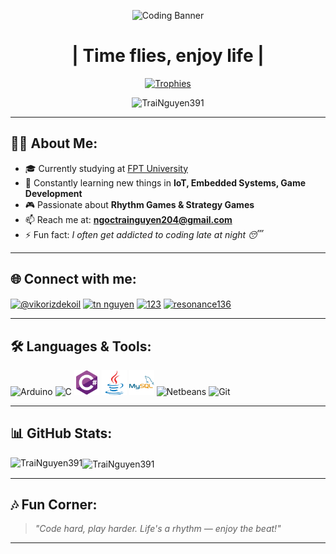 <p align="center">
  <img src="https://github.com/user-attachments/assets/7ea88ae1-4def-4a0f-8c98-d1022b670fe2" alt="Coding Banner" width="100%" style="max-height: 300px; object-fit: cover;" />
</p>

<h1 align="center">| Time flies, enjoy life |</h1>

<p align="center">
  <a href="#"><img src="https://github-profile-trophy.vercel.app/?username=TraiNguyen391&theme=radical&margin-w=10&margin-h=10" alt="Trophies" /></a>
</p>

<p align="center"> <img src="https://komarev.com/ghpvc/?username=TraiNguyen391&label=Profile%20views&color=000a99&style=plastic" alt="TraiNguyen391" /></p>

---

## 👨‍💻 About Me:

- 🎓 Currently studying at [FPT University](https://daihoc.fpt.edu.vn/)  
- 🌱 Constantly learning new things in **IoT, Embedded Systems, Game Development**  
- 🎮 Passionate about **Rhythm Games & Strategy Games**  
- 📫 Reach me at: **ngoctrainguyen204@gmail.com**  
- ⚡ Fun fact: *I often get addicted to coding late at night 😴*

---

## 🌐 Connect with me:
<p align="left">
<a href="https://x.com/VikorizDekoil" target="blank"><img align="center" src="https://upload.wikimedia.org/wikipedia/commons/b/b7/X_logo.jpg" alt="@vikorizdekoil" height="30" width="30" /></a>
<a href="https://www.facebook.com/sabervmv.cool.3" target="blank"><img align="center" src="https://upload.wikimedia.org/wikipedia/commons/0/05/Facebook_Logo_%282019%29.png" alt="tn nguyen" height="30" width="30" /></a>
<a href="https://www.instagram.com/resonance391?igsh=aTdvcGdjankybmR2" target="blank"><img align="center" src="https://raw.githubusercontent.com/rahuldkjain/github-profile-readme-generator/master/src/images/icons/Social/instagram.svg" alt="123" height="30" width="40" /></a>
<a href="http://discordapp.com/users/681832037073944616" target="blank"><img align="center" src="https://static.vecteezy.com/system/resources/previews/023/741/082/non_2x/discord-logo-icon-social-media-icon-free-png.png" alt="resonance136" height="30" width="30" /></a>
</p>

---

## 🛠️ Languages & Tools:

<p>
  <img src="https://cdn.worldvectorlogo.com/logos/arduino-1.svg" alt="Arduino" width="40" />
  <img src="https://commons.wikimedia.org/wiki/File:C_Programming_Language.svg" alt="C" width="40" />
  <img src="https://raw.githubusercontent.com/devicons/devicon/master/icons/csharp/csharp-original.svg" alt="C#" width="40" />
  <img src="https://raw.githubusercontent.com/devicons/devicon/master/icons/java/java-original.svg" alt="Java" width="40" />
  <img src="https://raw.githubusercontent.com/devicons/devicon/master/icons/mysql/mysql-original-wordmark.svg" alt="MySQL" width="40" />
  <img src="https://upload.wikimedia.org/wikipedia/commons/9/98/Apache_NetBeans_Logo.svg" alt="Netbeans" width="40" />
  <img src="https://www.vectorlogo.zone/logos/git-scm/git-scm-icon.svg" alt="Git" width="40" />
</p>

---

## 📊 GitHub Stats:
<p><img align="left" src="https://github-readme-stats.vercel.app/api/top-langs?username=TraiNguyen391&theme=neon&show_icons=true&locale=en&layout=compact" alt="TraiNguyen391" /></p>
<p><img align="center" src="https://github-readme-stats.vercel.app/api?username=TraiNguyen391&theme=neon&show_icons=true&locale=en" alt="TraiNguyen391" /></p>
<!-- <p><img align="center" src="https://github-readme-streak-stats.herokuapp.com/?user=TraiNguyen391&theme=neon&show_icons=true" alt="TraiNguyen391" /></p> -->

---

## 🎶 Fun Corner:

> *"Code hard, play harder. Life's a rhythm — enjoy the beat!"*

---
